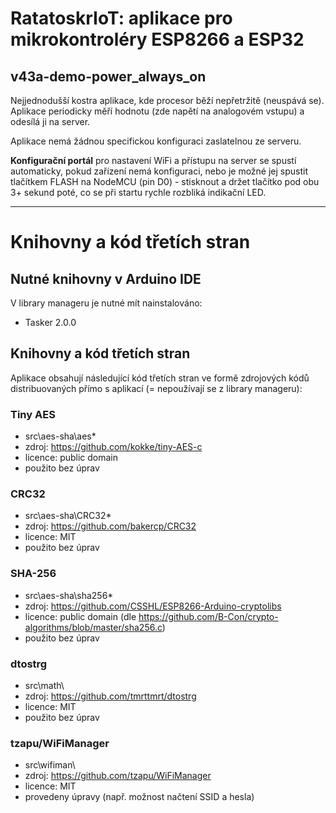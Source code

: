 # RatatoskrIoT: aplikace pro mikrokontroléry ESP8266 a ESP32

## **v43a-demo-power_always_on**

Nejjednodušší kostra aplikace, kde procesor běží nepřetržitě (neuspává se). Aplikace periodicky měří hodnotu (zde napětí na analogovém vstupu) a odesílá ji na server.

Aplikace nemá žádnou specifickou konfiguraci zaslatelnou ze serveru.

**Konfigurační portál** pro nastavení WiFi a přístupu na server se spustí automaticky, pokud zařízení nemá konfiguraci, nebo je možné jej spustit tlačítkem FLASH na NodeMCU (pin D0) - stisknout a držet tlačítko pod obu 3+ sekund poté, co se při startu rychle rozbliká indikační LED. 


---


# Knihovny a kód třetích stran

## Nutné knihovny v Arduino IDE
V library manageru je nutné mít nainstalováno:
- Tasker 2.0.0

## Knihovny a kód třetích stran 

Aplikace obsahují následující kód třetích stran ve formě zdrojových kódů distribuovaných přímo s aplikací (= nepoužívají se z library manageru):

### Tiny AES
- src\aes-sha\aes*
- zdroj: https://github.com/kokke/tiny-AES-c
- licence: public domain
- použito bez úprav

### CRC32
- src\aes-sha\CRC32*
- zdroj: https://github.com/bakercp/CRC32
- licence: MIT
- použito bez úprav

### SHA-256
- src\aes-sha\sha256*
- zdroj: https://github.com/CSSHL/ESP8266-Arduino-cryptolibs
- licence: public domain (dle https://github.com/B-Con/crypto-algorithms/blob/master/sha256.c)
- použito bez úprav

### dtostrg
- src\math\
- zdroj: https://github.com/tmrttmrt/dtostrg
- licence: MIT
- použito bez úprav

### tzapu/WiFiManager
- src\wifiman\
- zdroj: https://github.com/tzapu/WiFiManager
- licence: MIT
- provedeny úpravy (např. možnost načtení SSID a hesla)


